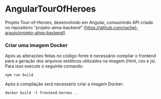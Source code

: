 # AngularTourOfHeroes

Projeto Tour-of-Heroes, desenvolvido em Angular, consumindo API criada no repositório "projeto-alma-backend" (https://github.com/rachel-araujo/projeto-alma-backend).

### Criar uma imagem Docker

Após as alterações feitas no código-fonte é necessário compilar o frontend para a geração dos arquivos estáticos utilizados na imagem (html, css e js).
Para isso execute o seguinte comando:

```shell
npm run build
```

Após a compilação será necessário criar a imagem Docker:

```shell
docker build -t frontend-heroes .
```
